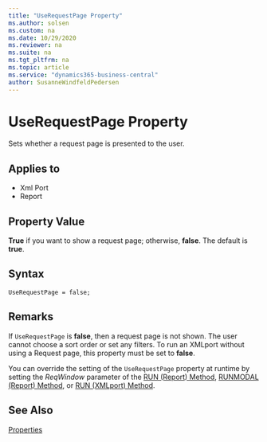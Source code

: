 ```yaml
---
title: "UseRequestPage Property"
ms.author: solsen
ms.custom: na
ms.date: 10/29/2020
ms.reviewer: na
ms.suite: na
ms.tgt_pltfrm: na
ms.topic: article
ms.service: "dynamics365-business-central"
author: SusanneWindfeldPedersen
---
```

[//]: # (START>DO_NOT_EDIT)
[//]: # (IMPORTANT:Do not edit any of the content between here and the END>DO_NOT_EDIT.)
[//]: # (Any modifications should be made in the .xml files in the ModernDev repo.)
# UseRequestPage Property
Sets whether a request page is presented to the user.

## Applies to
-   Xml Port
-   Report

[//]: # (IMPORTANT: END>DO_NOT_EDIT)

## Property Value  

**True** if you want to show a request page; otherwise, **false**. The default is **true**.

## Syntax

```AL
UseRequestPage = false;
```  
  
## Remarks  

If `UseRequestPage` is **false**, then a request page is not shown. The user cannot choose a sort order or set any filters. To run an XMLport without using a Request page, this property must be set to **false**.
  
You can override the setting of the `UseRequestPage` property at runtime by setting the *ReqWindow* parameter of the [RUN (Report) Method](../methods-auto/report/report-run-method.md), [RUNMODAL (Report) Method](../methods-auto/report/report-runmodal-method.md), or [RUN (XMLport) Method](../methods-auto/xmlport/xmlport-run-method.md).

## See Also

[Properties](devenv-properties.md)  